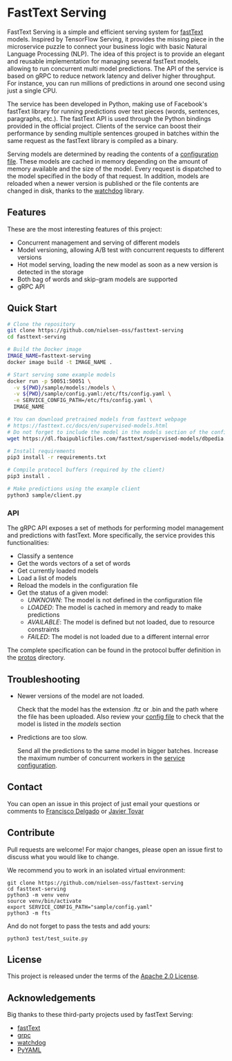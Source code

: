 # FastText Serving

FastText Serving is a simple and efficient serving system for [fastText](https://fasttext.cc) models. Inspired by TensorFlow Serving, it provides the missing piece in the microservice puzzle to connect your business logic with basic Natural Language Processing (NLP). The idea of this project is to provide an elegant and reusable implementation for managing several fastText models, allowing to run concurrent multi model predictions. The API of the service is based on gRPC to reduce network latency and deliver higher throughput. For instance, you can run millions of predictions in around one second using just a single CPU.

The service has been developed in Python, making use of Facebook's fastText library for running predictions over text pieces (words, sentences, paragraphs, etc.). The fastText API is used through the Python bindings provided in the official project. Clients of the service can boost their performance by sending multiple sentences grouped in batches within the same request as the fastText library is compiled as a binary.

Serving models are determined by reading the contents of a [configuration file](sample/config.yaml). These models are cached in memory depending on the amount of memory available and the size of the model. Every request is dispatched to the model specified in the body of that request. In addition, models are reloaded when a newer version is published or the file contents are changed in disk, thanks to the [watchdog](https://github.com/gorakhargosh/watchdog) library.

## Features

These are the most interesting features of this project:

- Concurrent management and serving of different models 
- Model versioning, allowing A/B test with concurrent requests to different versions
- Hot model serving, loading the new model as soon as a new version is detected in the storage
- Both bag of words and skip-gram models are supported
- gRPC API

## Quick Start

```bash
# Clone the repository
git clone https://github.com/nielsen-oss/fasttext-serving
cd fasttext-serving

# Build the Docker image
IMAGE_NAME=fasttext-serving
docker image build -t IMAGE_NAME .

# Start serving some example models
docker run -p 50051:50051 \
  -v ${PWD}/sample/models:/models \
  -v ${PWD}/sample/config.yaml:/etc/fts/config.yaml \
  -e SERVICE_CONFIG_PATH=/etc/fts/config.yaml \
  IMAGE_NAME 

# You can download pretrained models from fasttext webpage
# https://fasttext.cc/docs/en/supervised-models.html
# Do not forget to include the model in the models section of the config
wget https://dl.fbaipublicfiles.com/fasttext/supervised-models/dbpedia.ftz -P sample/models/dbpedia/1/

# Install requirements
pip3 install -r requirements.txt

# Compile protocol buffers (required by the client)
pip3 install .

# Make predictions using the example client
python3 sample/client.py
```

### API

The gRPC API exposes a set of methods for performing model management and predictions with fastText. More specifically, the service provides this functionalities:

  - Classify a sentence
  - Get the words vectors of a set of words
  - Get currently loaded models
  - Load a list of models
  - Reload the models in the configuration file
  - Get the status of a given model:
    - *UNKNOWN*: The model is not defined in the configuration file
    - *LOADED*: The model is cached in memory and ready to make predictions
    - *AVAILABLE*: The model is defined but not loaded, due to resource constraints
    - *FAILED*: The model is not loaded due to a different internal error
  
The complete specification can be found in the protocol buffer definition in the [protos](protos) directory.

## Troubleshooting

  * Newer versions of the model are not loaded.

    Check that the model has the extension .ftz or .bin and the path where the file has been uploaded.
    Also review your [config file](sample/config.yaml) to check that the model is listed in the *models* section

  * Predictions are too slow.

    Send all the predictions to the same model in bigger batches.
    Increase the maximum number of concurrent workers in the [service configuration](sample/config.yaml).

## Contact

You can open an issue in this project of just email your questions or comments to [Francisco Delgado](mailto:francisco.delgadodelhoyo@nielsen.com) or [Javier Tovar](mailto:javier.tovar@nielsen.com)

## Contribute

Pull requests are welcome! For major changes, please open an issue first to discuss what you would like to change.

We recommend you to work in an isolated virtual environment:

```
git clone https://github.com/nielsen-oss/fasttext-serving
cd fasttext-serving
python3 -m venv venv
source venv/bin/activate
export SERVICE_CONFIG_PATH="sample/config.yaml"
python3 -m fts
```

And do not forget to pass the tests and add yours:

```
python3 test/test_suite.py
```

## License

This project is released under the terms of the [Apache 2.0 License](LICENSE).

## Acknowledgements

Big thanks to these third-party projects used by fastText Serving:

  - [fastText](https://fasttext.cc)
  - [grpc](https://github.com/grpc/grpc)
  - [watchdog](https://github.com/gorakhargosh/watchdog)
  - [PyYAML](https://github.com/yaml/pyyaml)
